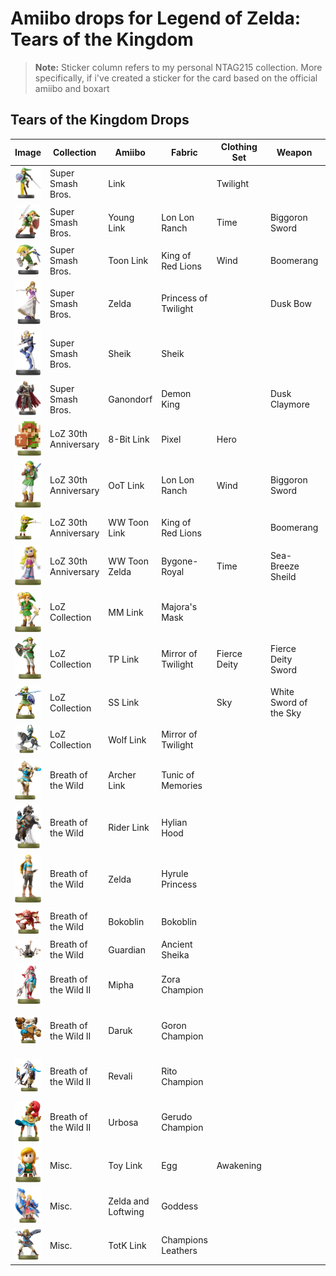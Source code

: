 # Amiibo drops for Legend of Zelda: Tears of the Kingdom

> **Note:** Sticker column refers to my personal NTAG215 collection. More specifically, if i've created a sticker for the card based on the official amiibo and boxart

## Tears of the Kingdom Drops
| Image                                    | Collection            | Amiibo             | Fabric               | Clothing Set | Weapon                 | Notes                   | Sticker |
| ---------------------------------------- | --------------------- | ------------------ | -------------------- | ------------ | ---------------------- | ----------------------- | ------- |
| ![](.images/amiibo-smash-link.webp)      | Super Smash Bros.     | Link               |                      | Twilight     |                        | Epona                   | Yes     |
| ![](.images/amiibo-smash-link-young.png) | Super Smash Bros.     | Young Link         | Lon Lon Ranch        | Time         | Biggoron Sword         |                         | No      |
| ![](.images/amiibo-smash-link-toon.png)  | Super Smash Bros.     | Toon Link          | King of Red Lions    | Wind         | Boomerang              |                         | Yes     |
| ![](.images/amiibo-smash-zelda.webp)     | Super Smash Bros.     | Zelda              | Princess of Twilight |              | Dusk Bow               |                         | Yes     |
| ![](.images/amiibo-smash-sheik.png)      | Super Smash Bros.     | Sheik              | Sheik                |              |                        | Sheik's Mask            | Yes     |
| ![](.images/amiibo-smash-ganondorf.webp) | Super Smash Bros.     | Ganondorf          | Demon King           |              | Dusk Claymore          |                         | Yes     |
| ![](.images/amiibo-link-legend.png)      | LoZ 30th Anniversary  | 8-Bit Link         | Pixel                | Hero         |                        |                         | Yes     |
| ![](.images/amiibo-link-ocarina.png)     | LoZ 30th Anniversary  | OoT Link           | Lon Lon Ranch        | Wind         | Biggoron Sword         |                         | Yes     |
| ![](.images/amiibo-link-toon.png)        | LoZ 30th Anniversary  | WW Toon Link       | King of Red Lions    |              | Boomerang              |                         | Yes     |
| ![](.images/amiibo-zelda-toon.png)       | LoZ 30th Anniversary  | WW Toon Zelda      | Bygone-Royal         | Time         | Sea-Breeze Sheild      | Epona                   | Yes     |
| ![](.images/amiibo-link-majora.png)      | LoZ Collection        | MM Link            | Majora's Mask        |              |                        | Epona                   | Yes     |
| ![](.images/amiibo-link-twilight.png)    | LoZ Collection        | TP Link            | Mirror of Twilight   | Fierce Deity | Fierce Deity Sword     |                         | Yes     |
| ![](.images/amiibo-link-skyward.png)     | LoZ Collection        | SS Link            |                      | Sky          | White Sword of the Sky |                         | Yes     |
| ![](.images/amiibo-link-wolf.webp)       | LoZ Collection        | Wolf Link          | Mirror of Twilight   |              |                        | Meat                    | Yes     |
| ![](.images/amiibo-link-archer.png)      | Breath of the Wild    | Archer Link        | Tunic of Memories    |              |                        |                         | Yes     |
| ![](.images/amiibo-link-rider.png)       | Breath of the Wild    | Rider Link         | Hylian Hood          |              |                        |                         | Yes     |
| ![](.images/amiibo-zelda.png)            | Breath of the Wild    | Zelda              | Hyrule Princess      |              |                        |                         | Yes     |
| ![](.images/amiibo-bokoblin.png)         | Breath of the Wild    | Bokoblin           | Bokoblin             |              |                        |                         | Yes     |
| ![](.images/amiibo-guardian.png)         | Breath of the Wild    | Guardian           | Ancient Sheika       |              |                        |                         | Yes     |
| ![](.images/amiibo-mipha.png)            | Breath of the Wild II | Mipha              | Zora Champion        |              |                        | Vah Ruta Divine Helm    | Yes     |
| ![](.images/amiibo-daruk.png)            | Breath of the Wild II | Daruk              | Goron Champion       |              |                        | Vah Rudania Divine Helm | Yes     |
| ![](.images/amiibo-revali.png)           | Breath of the Wild II | Revali             | Rito Champion        |              |                        | Vah Medoh Divine Helm   | Yes     |
| ![](.images/amiibo-urbosa.png)           | Breath of the Wild II | Urbosa             | Gerudo Champion      |              |                        | Van Naboris Divine Helm | Yes     |
| ![](.images/amiibo-link-toy.webp)        | Misc.                 | Toy Link           | Egg                  | Awakening    |                        |                         | No      |
| ![](.images/amiibo-zelda-loftwing.webp)  | Misc.                 | Zelda and Loftwing | Goddess              |              |                        | Rare Stones             | No      |
| ![](.images/amiibo-link-totk.webp)       | Misc.                 | TotK Link          | Champions Leathers   |              |                        |                         | No      |

